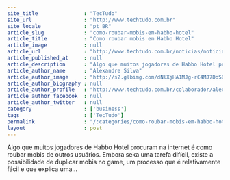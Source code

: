 ```yaml
---
site_title               : "TecTudo"
site_url                 : "http://www.techtudo.com.br"
site_locale              : "pt_BR"
article_slug             : "como-roubar-mobis-em-habbo-hotel"
article_title            : "Como roubar mobis em Habbo Hotel"
article_image            : null
article_url              : "http://www.techtudo.com.br/noticias/noticia/2012/08/como-roubar-mobis-em-habbo.html"
article_published_at     : null
article_description      : "Algo que muitos jogadores de Habbo Hotel procuram na internet é como roubar mobis de outros usuários. Embora seka uma tarefa difícil, existe a possibilidade de duplicar mobis no game, um processo que é relativamente fácil e que explica uma..."
article_author_name      : "Alexandre Silva"
article_author_image     : "http://s2.glbimg.com/dNlXjHA1MJg-rC4MJ7DoSGIvqXw=/30x30/s2.glbimg.com/2S5xbQnfKOwYC7y5bOtNp1X195I=/140x140/s.glbimg.com/po/tt2/f/original/2013/11/12/alexandre_silva_140x140.jpg"
article_author_biography : null
article_author_profile   : "http://www.techtudo.com.br/colaborador/alexandre-silva.html"
article_author_facebook  : null
article_author_twitter   : null
category                 : ['business']
tags                     : ['TecTudo']
permalink                : "/:categories/como-roubar-mobis-em-habbo-hotel/"
layout                   : post
---
```


Algo que muitos jogadores de Habbo Hotel procuram na internet é como roubar mobis de outros usuários. Embora seka uma tarefa difícil, existe a possibilidade de duplicar mobis no game, um processo que é relativamente fácil e que explica uma...
